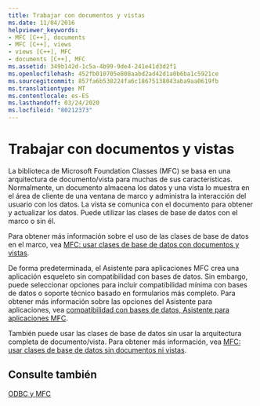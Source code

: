 ```yaml
---
title: Trabajar con documentos y vistas
ms.date: 11/04/2016
helpviewer_keywords:
- MFC [C++], documents
- MFC [C++], views
- views [C++], MFC
- documents [C++], MFC
ms.assetid: 349b142d-1c5a-4b99-9de4-241e41d3d2f1
ms.openlocfilehash: 452fb010705e808aabd2ad42d1a0b6ba1c5921ce
ms.sourcegitcommit: 857fa6b530224fa6c18675138043aba9aa0619fb
ms.translationtype: MT
ms.contentlocale: es-ES
ms.lasthandoff: 03/24/2020
ms.locfileid: "80212373"
---
```

# <a name="working-with-documents-and-views"></a>Trabajar con documentos y vistas

La biblioteca de Microsoft Foundation Classes (MFC) se basa en una arquitectura de documento/vista para muchas de sus características. Normalmente, un documento almacena los datos y una vista lo muestra en el área de cliente de una ventana de marco y administra la interacción del usuario con los datos. La vista se comunica con el documento para obtener y actualizar los datos. Puede utilizar las clases de base de datos con el marco o sin él.

Para obtener más información sobre el uso de las clases de base de datos en el marco, vea [MFC: usar clases de base de datos con documentos y vistas](../../data/mfc-using-database-classes-with-documents-and-views.md).

De forma predeterminada, el Asistente para aplicaciones MFC crea una aplicación esqueleto sin compatibilidad con bases de datos. Sin embargo, puede seleccionar opciones para incluir compatibilidad mínima con bases de datos o soporte técnico basado en formularios más completo. Para obtener más información sobre las opciones del Asistente para aplicaciones, vea [compatibilidad con bases de datos, Asistente para aplicaciones MFC](../../mfc/reference/database-support-mfc-application-wizard.md).

También puede usar las clases de base de datos sin usar la arquitectura completa de documento/vista. Para obtener más información, vea [MFC: usar clases de base de datos sin documentos ni vistas](../../data/mfc-using-database-classes-without-documents-and-views.md).

## <a name="see-also"></a>Consulte también

[ODBC y MFC](../../data/odbc/odbc-and-mfc.md)

